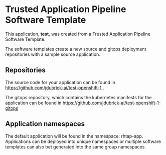 # Trusted Application Pipeline Software Template

This application, **test**, was created from a Trusted Application Pipeline Software Template.

The software templates create a new source and gitops deployment repositories with a sample source application. 

## Repositories

The source code for your application can be found in [https://github.com/jdubrick-ai/test-openshift-1 ](https://github.com/jdubrick-ai/test-openshift-1 ).
 
The gitops repository, which contains the kubernetes manifests for the application can be found in 
[https://github.com/jdubrick-ai/test-openshift-1-gitops ](https://github.com/jdubrick-ai/test-openshift-1-gitops ) 

## Application namespaces 

The default application will be found in the namespace: rhtap-app. Applications can be deployed into unique namespaces or multiple software templates can also bet generated into the same group namespaces.  